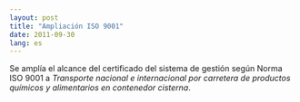 ```yaml
---
layout: post
title: "Ampliación ISO 9001"
date: 2011-09-30
lang: es
---
```


Se amplía el alcance del certificado del sistema de gestión según Norma ISO 9001 a *Transporte nacional e internacional por carretera de productos químicos y alimentarios en contenedor cisterna*.
